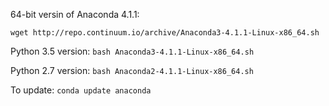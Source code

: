 64-bit versin of Anaconda 4.1.1:

`wget http://repo.continuum.io/archive/Anaconda3-4.1.1-Linux-x86_64.sh`


Python 3.5 version:
`bash Anaconda3-4.1.1-Linux-x86_64.sh`
 
Python 2.7 version:
`bash Anaconda2-4.1.1-Linux-x86_64.sh`

To update:
`conda update anaconda`
